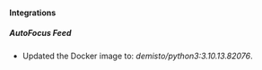 #### Integrations
##### AutoFocus Feed
- Updated the Docker image to: *demisto/python3:3.10.13.82076*.
